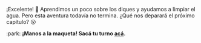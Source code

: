 ¡Excelente! :tada: Aprendimos un poco sobre los diques y ayudamos a limpiar el agua. Pero esta aventura todavía no termina. ¿Qué nos deparará el próximo capítulo? :open_mouth:

:park: **¡Manos a la maqueta! Sacá tu turno [acá](http://ingreso.maqueta.sanluis.edu.ar/).**